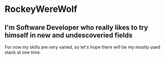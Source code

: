 # RockeyWereWolf

## I'm Software Developer who really likes to try himself in new and undescoveried fields

For now my skills are very varied, so let's hope there will be my mostly used stack at one time. 

